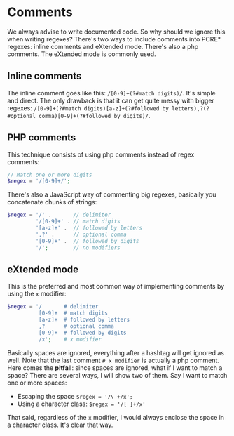 # Comments

We always advise to write documented code. So why should we ignore this when writing regexes?  There's two ways to include comments into PCRE* regexes: inline comments and eXtended mode. There's also a php comments. The eXtended mode is commonly used.

## Inline comments

The inline comment goes like this: `/[0-9]+(?#match digits)/`. It's simple and direct. The only drawback is that it can get quite messy with bigger regexes: `/[0-9]+(?#match digits)[a-z]+(?#followed by letters),?(?#optional comma)[0-9]+(?#followed by digits)/`. 

## PHP comments

This technique consists of using php comments instead of regex comments:
```php
// Match one or more digits
$regex = '/[0-9]+/';
```
There's also a JavaScript way of commenting big regexes, basically you concatenate chunks of strings:
```php
$regex = '/' .       // delimiter
         '/[0-9]+' . // match digits
         '[a-z]+' .  // followed by letters
         ',?' .      // optional comma
         '[0-9]+' .  // followed by digits
         '/';        // no modifiers
```

## eXtended mode

This is the preferred and most common way of implementing comments by using the `x` modifier:

```php
$regex = '/       # delimiter
          [0-9]+  # match digits
          [a-z]+  # followed by letters
          ,?      # optional comma
          [0-9]+  # followed by digits
          /x';    # x modifier
```
Basically spaces are ignored, everything after a hashtag will get ignored as well.
Note that the last comment `# x modifier` is actually a php comment.
Here comes the **pitfall**: since spaces are ignored, what if I want to match a space?
There are several ways, I will show two of them. Say I want to match one or more spaces:

- Escaping the space `$regex = '/\ +/x';`
- Using a character class: `$regex = '/[ ]+/x'`

That said, regardless of the `x` modifier, I would always enclose the space in a character class. It's clear that way.